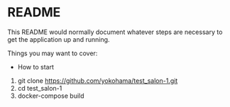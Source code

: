 # README

This README would normally document whatever steps are necessary to get the
application up and running.

Things you may want to cover:

* How to start

1. git clone https://github.com/yokohama/test_salon-1.git
2. cd test_salon-1
3. docker-compose build

